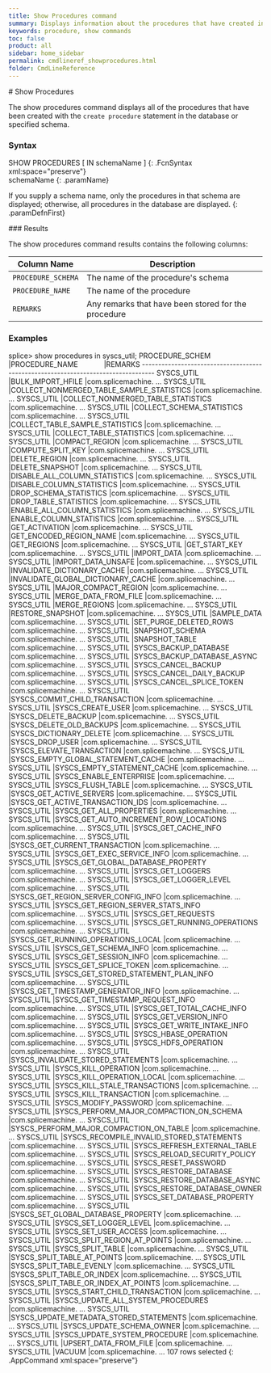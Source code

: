 ```yaml
---
title: Show Procedures command
summary: Displays information about the procedures that have created in a database.
keywords: procedure, show commands
toc: false
product: all
sidebar: home_sidebar
permalink: cmdlineref_showprocedures.html
folder: CmdLineReference
---
```

<section>
<div class="TopicContent" data-swiftype-index="true" markdown="1">
# Show Procedures

The <span class="AppCommand">show procedures</span> command displays all
of the procedures that have been created with the `create procedure`
statement in the database or specified schema.

### Syntax

<div class="fcnWrapperWide" markdown="1">
    SHOW PROCEDURES [ IN schemaName ]
{: .FcnSyntax xml:space="preserve"}

</div>
<div class="paramList" markdown="1">
schemaName
{: .paramName}

If you supply a schema name, only the procedures in that schema are
displayed; otherwise, all procedures in the database are displayed.
{: .paramDefnFirst}

</div>
### Results

The <span class="AppCommand">show procedures</span> command results
contains the following columns:

<table summary="List of columns in the output of the show procedures command.">
    <col />
    <col />
    <thead>
        <tr>
            <th>Column Name</th>
            <th>Description</th>
        </tr>
    </thead>
    <tbody>
        <tr>
            <td><code>PROCEDURE_SCHEMA</code></td>
            <td>The name of the procedure's schema</td>
        </tr>
        <tr>
            <td><code>PROCEDURE_NAME</code></td>
            <td>The name of the procedure</td>
        </tr>
        <tr>
            <td><code>REMARKS</code></td>
            <td>Any remarks that have been stored for the procedure</td>
        </tr>
    </tbody>
</table>

### Examples

<div class="preWrapperWide" markdown="1">
    splice> show procedures in syscs_util;
    PROCEDURE_SCHEM |PROCEDURE_NAME                            |REMARKS
    ----------------------------------------------------------------------------------
    SYSCS_UTIL      |BULK_IMPORT_HFILE                         |com.splicemachine. ...
    SYSCS_UTIL      |COLLECT_NONMERGED_TABLE_SAMPLE_STATISTICS |com.splicemachine. ...
    SYSCS_UTIL      |COLLECT_NONMERGED_TABLE_STATISTICS        |com.splicemachine. ...
    SYSCS_UTIL      |COLLECT_SCHEMA_STATISTICS                 |com.splicemachine. ...
    SYSCS_UTIL      |COLLECT_TABLE_SAMPLE_STATISTICS           |com.splicemachine. ...
    SYSCS_UTIL      |COLLECT_TABLE_STATISTICS                  |com.splicemachine. ...
    SYSCS_UTIL      |COMPACT_REGION                            |com.splicemachine. ...
    SYSCS_UTIL      |COMPUTE_SPLIT_KEY                         |com.splicemachine. ...
    SYSCS_UTIL      |DELETE_REGION                             |com.splicemachine. ...
    SYSCS_UTIL      |DELETE_SNAPSHOT                           |com.splicemachine. ...
    SYSCS_UTIL      |DISABLE_ALL_COLUMN_STATISTICS             |com.splicemachine. ...
    SYSCS_UTIL      |DISABLE_COLUMN_STATISTICS                 |com.splicemachine. ...
    SYSCS_UTIL      |DROP_SCHEMA_STATISTICS                    |com.splicemachine. ...
    SYSCS_UTIL      |DROP_TABLE_STATISTICS                     |com.splicemachine. ...
    SYSCS_UTIL      |ENABLE_ALL_COLUMN_STATISTICS              |com.splicemachine. ...
    SYSCS_UTIL      |ENABLE_COLUMN_STATISTICS                  |com.splicemachine. ...
    SYSCS_UTIL      |GET_ACTIVATION                            |com.splicemachine. ...
    SYSCS_UTIL      |GET_ENCODED_REGION_NAME                   |com.splicemachine. ...
    SYSCS_UTIL      |GET_REGIONS                               |com.splicemachine. ...
    SYSCS_UTIL      |GET_START_KEY                             |com.splicemachine. ...
    SYSCS_UTIL      |IMPORT_DATA                               |com.splicemachine. ...
    SYSCS_UTIL      |IMPORT_DATA_UNSAFE                        |com.splicemachine. ...
    SYSCS_UTIL      |INVALIDATE_DICTIONARY_CACHE               |com.splicemachine. ...
    SYSCS_UTIL      |INVALIDATE_GLOBAL_DICTIONARY_CACHE        |com.splicemachine. ...
    SYSCS_UTIL      |MAJOR_COMPACT_REGION                      |com.splicemachine. ...
    SYSCS_UTIL      |MERGE_DATA_FROM_FILE                      |com.splicemachine. ...
    SYSCS_UTIL      |MERGE_REGIONS                             |com.splicemachine. ...
    SYSCS_UTIL      |RESTORE_SNAPSHOT                          |com.splicemachine. ...
    SYSCS_UTIL      |SAMPLE_DATA                               |com.splicemachine. ...
    SYSCS_UTIL      |SET_PURGE_DELETED_ROWS                    |com.splicemachine. ...
    SYSCS_UTIL      |SNAPSHOT_SCHEMA                           |com.splicemachine. ...
    SYSCS_UTIL      |SNAPSHOT_TABLE                            |com.splicemachine. ...
    SYSCS_UTIL      |SYSCS_BACKUP_DATABASE                     |com.splicemachine. ...
    SYSCS_UTIL      |SYSCS_BACKUP_DATABASE_ASYNC               |com.splicemachine. ...
    SYSCS_UTIL      |SYSCS_CANCEL_BACKUP                       |com.splicemachine. ...
    SYSCS_UTIL      |SYSCS_CANCEL_DAILY_BACKUP                 |com.splicemachine. ...
    SYSCS_UTIL      |SYSCS_CANCEL_SPLICE_TOKEN                 |com.splicemachine. ...
    SYSCS_UTIL      |SYSCS_COMMIT_CHILD_TRANSACTION            |com.splicemachine. ...
    SYSCS_UTIL      |SYSCS_CREATE_USER                         |com.splicemachine. ...
    SYSCS_UTIL      |SYSCS_DELETE_BACKUP                       |com.splicemachine. ...
    SYSCS_UTIL      |SYSCS_DELETE_OLD_BACKUPS                  |com.splicemachine. ...
    SYSCS_UTIL      |SYSCS_DICTIONARY_DELETE                   |com.splicemachine. ...
    SYSCS_UTIL      |SYSCS_DROP_USER                           |com.splicemachine. ...
    SYSCS_UTIL      |SYSCS_ELEVATE_TRANSACTION                 |com.splicemachine. ...
    SYSCS_UTIL      |SYSCS_EMPTY_GLOBAL_STATEMENT_CACHE        |com.splicemachine. ...
    SYSCS_UTIL      |SYSCS_EMPTY_STATEMENT_CACHE               |com.splicemachine. ...
    SYSCS_UTIL      |SYSCS_ENABLE_ENTERPRISE                   |com.splicemachine. ...
    SYSCS_UTIL      |SYSCS_FLUSH_TABLE                         |com.splicemachine. ...
    SYSCS_UTIL      |SYSCS_GET_ACTIVE_SERVERS                  |com.splicemachine. ...
    SYSCS_UTIL      |SYSCS_GET_ACTIVE_TRANSACTION_IDS          |com.splicemachine. ...
    SYSCS_UTIL      |SYSCS_GET_ALL_PROPERTIES                  |com.splicemachine. ...
    SYSCS_UTIL      |SYSCS_GET_AUTO_INCREMENT_ROW_LOCATIONS    |com.splicemachine. ...
    SYSCS_UTIL      |SYSCS_GET_CACHE_INFO                      |com.splicemachine. ...
    SYSCS_UTIL      |SYSCS_GET_CURRENT_TRANSACTION             |com.splicemachine. ...
    SYSCS_UTIL      |SYSCS_GET_EXEC_SERVICE_INFO               |com.splicemachine. ...
    SYSCS_UTIL      |SYSCS_GET_GLOBAL_DATABASE_PROPERTY        |com.splicemachine. ...
    SYSCS_UTIL      |SYSCS_GET_LOGGERS                         |com.splicemachine. ...
    SYSCS_UTIL      |SYSCS_GET_LOGGER_LEVEL                    |com.splicemachine. ...
    SYSCS_UTIL      |SYSCS_GET_REGION_SERVER_CONFIG_INFO       |com.splicemachine. ...
    SYSCS_UTIL      |SYSCS_GET_REGION_SERVER_STATS_INFO        |com.splicemachine. ...
    SYSCS_UTIL      |SYSCS_GET_REQUESTS                        |com.splicemachine. ...
    SYSCS_UTIL      |SYSCS_GET_RUNNING_OPERATIONS              |com.splicemachine. ...
    SYSCS_UTIL      |SYSCS_GET_RUNNING_OPERATIONS_LOCAL        |com.splicemachine. ...
    SYSCS_UTIL      |SYSCS_GET_SCHEMA_INFO                     |com.splicemachine. ...
    SYSCS_UTIL      |SYSCS_GET_SESSION_INFO                    |com.splicemachine. ...
    SYSCS_UTIL      |SYSCS_GET_SPLICE_TOKEN                    |com.splicemachine. ...
    SYSCS_UTIL      |SYSCS_GET_STORED_STATEMENT_PLAN_INFO      |com.splicemachine. ...
    SYSCS_UTIL      |SYSCS_GET_TIMESTAMP_GENERATOR_INFO        |com.splicemachine. ...
    SYSCS_UTIL      |SYSCS_GET_TIMESTAMP_REQUEST_INFO          |com.splicemachine. ...
    SYSCS_UTIL      |SYSCS_GET_TOTAL_CACHE_INFO                |com.splicemachine. ...
    SYSCS_UTIL      |SYSCS_GET_VERSION_INFO                    |com.splicemachine. ...
    SYSCS_UTIL      |SYSCS_GET_WRITE_INTAKE_INFO               |com.splicemachine. ...
    SYSCS_UTIL      |SYSCS_HBASE_OPERATION                     |com.splicemachine. ...
    SYSCS_UTIL      |SYSCS_HDFS_OPERATION                      |com.splicemachine. ...
    SYSCS_UTIL      |SYSCS_INVALIDATE_STORED_STATEMENTS        |com.splicemachine. ...
    SYSCS_UTIL      |SYSCS_KILL_OPERATION                      |com.splicemachine. ...
    SYSCS_UTIL      |SYSCS_KILL_OPERATION_LOCAL                |com.splicemachine. ...
    SYSCS_UTIL      |SYSCS_KILL_STALE_TRANSACTIONS             |com.splicemachine. ...
    SYSCS_UTIL      |SYSCS_KILL_TRANSACTION                    |com.splicemachine. ...
    SYSCS_UTIL      |SYSCS_MODIFY_PASSWORD                     |com.splicemachine. ...
    SYSCS_UTIL      |SYSCS_PERFORM_MAJOR_COMPACTION_ON_SCHEMA  |com.splicemachine. ...
    SYSCS_UTIL      |SYSCS_PERFORM_MAJOR_COMPACTION_ON_TABLE   |com.splicemachine. ...
    SYSCS_UTIL      |SYSCS_RECOMPILE_INVALID_STORED_STATEMENTS |com.splicemachine. ...
    SYSCS_UTIL      |SYSCS_REFRESH_EXTERNAL_TABLE              |com.splicemachine. ...
    SYSCS_UTIL      |SYSCS_RELOAD_SECURITY_POLICY              |com.splicemachine. ...
    SYSCS_UTIL      |SYSCS_RESET_PASSWORD                      |com.splicemachine. ...
    SYSCS_UTIL      |SYSCS_RESTORE_DATABASE                    |com.splicemachine. ...
    SYSCS_UTIL      |SYSCS_RESTORE_DATABASE_ASYNC              |com.splicemachine. ...
    SYSCS_UTIL      |SYSCS_RESTORE_DATABASE_OWNER              |com.splicemachine. ...
    SYSCS_UTIL      |SYSCS_SET_DATABASE_PROPERTY               |com.splicemachine. ...
    SYSCS_UTIL      |SYSCS_SET_GLOBAL_DATABASE_PROPERTY        |com.splicemachine. ...
    SYSCS_UTIL      |SYSCS_SET_LOGGER_LEVEL                    |com.splicemachine. ...
    SYSCS_UTIL      |SYSCS_SET_USER_ACCESS                     |com.splicemachine. ...
    SYSCS_UTIL      |SYSCS_SPLIT_REGION_AT_POINTS              |com.splicemachine. ...
    SYSCS_UTIL      |SYSCS_SPLIT_TABLE                         |com.splicemachine. ...
    SYSCS_UTIL      |SYSCS_SPLIT_TABLE_AT_POINTS               |com.splicemachine. ...
    SYSCS_UTIL      |SYSCS_SPLIT_TABLE_EVENLY                  |com.splicemachine. ...
    SYSCS_UTIL      |SYSCS_SPLIT_TABLE_OR_INDEX                |com.splicemachine. ...
    SYSCS_UTIL      |SYSCS_SPLIT_TABLE_OR_INDEX_AT_POINTS      |com.splicemachine. ...
    SYSCS_UTIL      |SYSCS_START_CHILD_TRANSACTION             |com.splicemachine. ...
    SYSCS_UTIL      |SYSCS_UPDATE_ALL_SYSTEM_PROCEDURES        |com.splicemachine. ...
    SYSCS_UTIL      |SYSCS_UPDATE_METADATA_STORED_STATEMENTS   |com.splicemachine. ...
    SYSCS_UTIL      |SYSCS_UPDATE_SCHEMA_OWNER                 |com.splicemachine. ...
    SYSCS_UTIL      |SYSCS_UPDATE_SYSTEM_PROCEDURE             |com.splicemachine. ...
    SYSCS_UTIL      |UPSERT_DATA_FROM_FILE                     |com.splicemachine. ...
    SYSCS_UTIL      |VACUUM                                    |com.splicemachine. ...
    107 rows selected
{: .AppCommand xml:space="preserve"}

</div>
</div>
</section>
